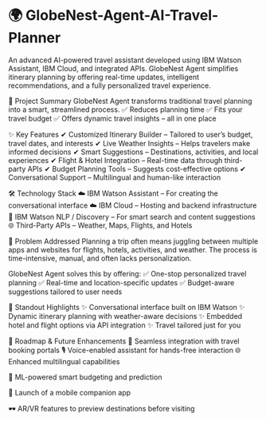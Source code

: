 # 🌍 GlobeNest-Agent-AI-Travel-Planner
An advanced AI-powered travel assistant developed using IBM Watson Assistant, IBM Cloud, and integrated APIs. GlobeNest Agent simplifies itinerary planning by offering real-time updates, intelligent recommendations, and a fully personalized travel experience.


📌 Project Summary
GlobeNest Agent transforms traditional travel planning into a smart, streamlined process.
✅ Reduces planning time
✅ Fits your travel budget
✅ Offers dynamic travel insights – all in one place


✨ Key Features
✔ Customized Itinerary Builder – Tailored to user’s budget, travel dates, and interests
✔ Live Weather Insights – Helps travelers make informed decisions
✔ Smart Suggestions – Destinations, activities, and local experiences
✔ Flight & Hotel Integration – Real-time data through third-party APIs
✔ Budget Planning Tools – Suggests cost-effective options
✔ Conversational Support – Multilingual and human-like interaction


🛠 Technology Stack
☁ IBM Watson Assistant – For creating the conversational interface
☁ IBM Cloud – Hosting and backend infrastructure
🤖 IBM Watson NLP / Discovery – For smart search and content suggestions
🌐 Third-Party APIs – Weather, Maps, Flights, and Hotels


🎯 Problem Addressed
Planning a trip often means juggling between multiple apps and websites for flights, hotels, activities, and weather. The process is time-intensive, manual, and often lacks personalization.


GlobeNest Agent solves this by offering:
✅ One-stop personalized travel planning
✅ Real-time and location-specific updates
✅ Budget-aware suggestions tailored to user needs


🚀 Standout Highlights
✨ Conversational interface built on IBM Watson
✨ Dynamic itinerary planning with weather-aware decisions
✨ Embedded hotel and flight options via API integration
✨ Travel tailored just for you


🔮 Roadmap & Future Enhancements
🔗 Seamless integration with travel booking portals
🎙 Voice-enabled assistant for hands-free interaction
🌐 Enhanced multilingual capabilities

🤖 ML-powered smart budgeting and prediction

📱 Launch of a mobile companion app

🕶 AR/VR features to preview destinations before visiting
